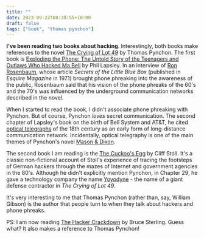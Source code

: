 ```yaml
---
title: ""
date: 2023-09-22T08:38:55+10:00
draft: false
tags: ["book", "thomas pynchon"]
---
```

**I've been reading two books about hacking**. Interestingly, both books make references to the novel [The Crying of Lot 49](https://en.wikipedia.org/wiki/The_Crying_of_Lot_49) by Thomas Pynchon. The first book is [Exploding the Phone: The Untold Story of the Teenagers and Outlaws Who Hacked Ma Bell](http://explodingthephone.com) by Phil Lapsley. In an interview of [Ron Rosenbaum](https://en.wikipedia.org/wiki/Ron_Rosenbaum), whose article _Secrets of the Little Blue Box_ (published in _Esquire Magazine_ in 1971) brought phone phreaking into the awareness of the public, Rosenbaum said that his vision of the phone phreaks of the 60's and the 70's was influenced by the underground communication networks described in the novel. 

When I started to read the book, I didn't associate phone phreaking with Pynchon. But of course, Pynchon _loves_ secret communication. The second chapter of Lapsley's book on the birth of Bell System and AT&T, he cited [optical telegraphs](https://en.wikipedia.org/wiki/Optical_telegraph) of the 18th century as an early form of long-distance communication network. Incidentally, optical telegraphy is one of the main themes of Pynchon's novel [Mason & Dixon](https://en.wikipedia.org/wiki/Mason_%26_Dixon).

The second book I am reading is the [The Cuckoo's Egg](https://en.wikipedia.org/wiki/The_Cuckoo's_Egg_(book)) by Cliff Stoll. It's a classic non-fictional account of Stoll's experience of tracing the footsteps of German hackers through the mazes of Internet and government agencies in the 80's. Although he didn't explicitly mention Pynchon, in Chapter 29, he gave a technology company the name [Yoyodyne](https://en.wikipedia.org/wiki/Yoyodyne) - the name of a giant defense contractor in _The Crying of Lot 49_. 

It's very interesting to me that Thomas Pynchon (rather than, say, William Gibson) is the author that people turn to when they talk about hackers and phone phreaks.

PS: I am now reading [The Hacker Crackdown](https://www.mit.edu/hacker/hacker.html) by Bruce Sterling. Guess what? It also makes a reference to Thomas Pynchon!
